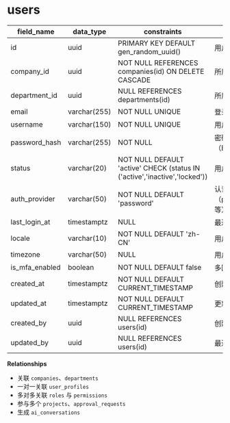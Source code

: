 # users

| field_name | data_type | constraints | comment |
| --- | --- | --- | --- |
| id | uuid | PRIMARY KEY DEFAULT gen_random_uuid() | 用户唯一标识 |
| company_id | uuid | NOT NULL REFERENCES companies(id) ON DELETE CASCADE | 所属公司 |
| department_id | uuid | NULL REFERENCES departments(id) | 所属部门 |
| email | varchar(255) | NOT NULL UNIQUE | 登录邮箱 |
| username | varchar(150) | NOT NULL UNIQUE | 用户名 |
| password_hash | varchar(255) | NOT NULL | 密码哈希（BCrypt/Argon2） |
| status | varchar(20) | NOT NULL DEFAULT 'active' CHECK (status IN ('active','inactive','locked')) | 用户状态 |
| auth_provider | varchar(50) | NOT NULL DEFAULT 'password' | 认证提供方（password/sso等） |
| last_login_at | timestamptz | NULL | 最近登录时间 |
| locale | varchar(10) | NOT NULL DEFAULT 'zh-CN' | 用户偏好语言 |
| timezone | varchar(50) | NULL | 用户时区 |
| is_mfa_enabled | boolean | NOT NULL DEFAULT false | 多因素认证启用标记 |
| created_at | timestamptz | NOT NULL DEFAULT CURRENT_TIMESTAMP | 创建时间 |
| updated_at | timestamptz | NOT NULL DEFAULT CURRENT_TIMESTAMP | 更新时间 |
| created_by | uuid | NULL REFERENCES users(id) | 创建人 |
| updated_by | uuid | NULL REFERENCES users(id) | 最近更新人 |

**Relationships**
- 关联 `companies`、`departments`
- 一对一关联 `user_profiles`
- 多对多关联 `roles` 与 `permissions`
- 参与多个 `projects`、`approval_requests`
- 生成 `ai_conversations`
